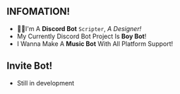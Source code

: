 ## INFOMATION!
  - 💁‍♂️I'm A **Discord Bot** `Scripter`, *A Designer!*
  - My Currently Discord Bot Project Is **Boy Bot**!
  - I Wanna Make A **Music Bot** With All Platform Support!
## Invite Bot!
  - Still in development
